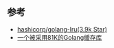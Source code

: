 ## 参考
- [hashicorp/golang-lru(3.9k Star)](https://github.com/hashicorp/golang-lru)
- [一个被采用81K的Golang缓存库](https://mp.weixin.qq.com/s/f_QkUsJPEz68hQ1EvJSf_w)


